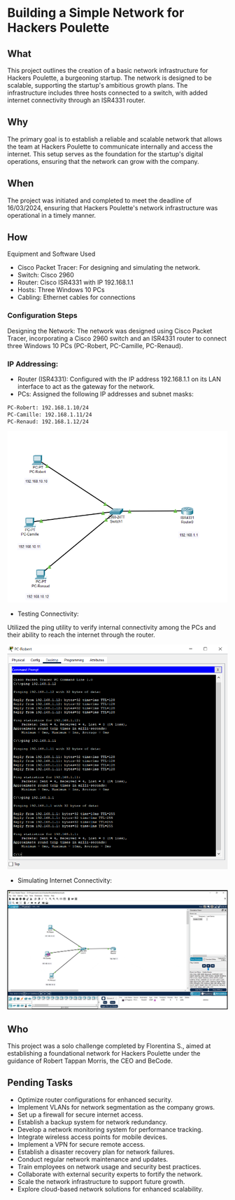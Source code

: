 # Building a Simple Network for Hackers Poulette

## What
This project outlines the creation of a basic network infrastructure for Hackers Poulette, a burgeoning startup. The network is designed to be scalable, supporting the startup's ambitious growth plans. The infrastructure includes three hosts connected to a switch, with added internet connectivity through an ISR4331 router.

## Why
The primary goal is to establish a reliable and scalable network that allows the team at Hackers Poulette to communicate internally and access the internet. This setup serves as the foundation for the startup's digital operations, ensuring that the network can grow with the company.

## When
The project was initiated and completed to meet the deadline of 16/03/2024, ensuring that Hackers Poulette's network infrastructure was operational in a timely manner.

## How
Equipment and Software Used
- Cisco Packet Tracer: For designing and simulating the network.
- Switch: Cisco 2960
- Router: Cisco ISR4331 with IP 192.168.1.1
- Hosts: Three Windows 10 PCs
- Cabling: Ethernet cables for connections

### Configuration Steps
Designing the Network: The network was designed using Cisco Packet Tracer, incorporating a Cisco 2960 switch and an ISR4331 router to connect three Windows 10 PCs (PC-Robert, PC-Camille, PC-Renaud).
  
### IP Addressing:
- Router (ISR4331): Configured with the IP address 192.168.1.1 on its LAN interface to act as the gateway for the network.
- PCs: Assigned the following IP addresses and subnet masks:
```
PC-Robert: 192.168.1.10/24
PC-Camille: 192.168.1.11/24
PC-Renaud: 192.168.1.12/24 
```
![alt text](image.png)

- Testing Connectivity: 

Utilized the ping utility to verify internal connectivity among the PCs and their ability to reach the internet through the router.

  ![alt text](image-2.png)

 - Simulating Internet Connectivity: 

![alt text](<Recording 2024-03-13 at 11.07.11.gif>)


## Who
This project was a solo challenge completed by Florentina S., aimed at establishing a foundational network for Hackers Poulette under the guidance of Robert Tappan Morris, the CEO and BeCode. 

## Pending Tasks
-  Optimize router configurations for enhanced security.
-  Implement VLANs for network segmentation as the company grows.
-  Set up a firewall for secure internet access.
-  Establish a backup system for network redundancy.
-  Develop a network monitoring system for performance tracking.
-  Integrate wireless access points for mobile devices.
-  Implement a VPN for secure remote access.
-  Establish a disaster recovery plan for network failures.
-  Conduct regular network maintenance and updates.
-  Train employees on network usage and security best practices.
-  Collaborate with external security experts to fortify the network.
-  Scale the network infrastructure to support future growth.
-  Explore cloud-based network solutions for enhanced scalability.
